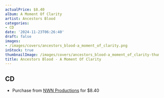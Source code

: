 ```yaml
---
actualPrice: $8.40
album: A Moment Of Clarity
artist: Ancestors Blood
categories:
- CD
date: '2024-11-23T06:26:40'
draft: false
images:
- /images/covers/ancestors_blood-a_moment_of_clarity.png
inStock: true
thumbnailImage: /images/covers/ancestors_blood-a_moment_of_clarity-thumb.png
title: Ancestors Blood - A Moment Of Clarity
---
```


## CD
* Purchase from [NWN Productions](http://shop.nwnprod.com/index.php?route=product/product&path=93&product_id=25314&sort=pd.name&order=ASC) for $8.40
